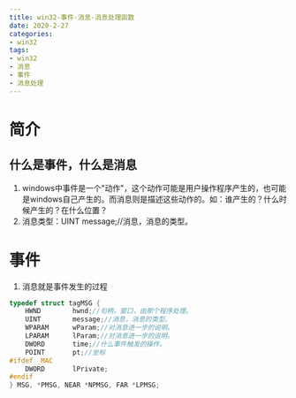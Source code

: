 ```yaml
---
title: win32-事件-消息-消息处理函数
date: 2020-2-27
categories: 
- win32
tags: 
- win32
- 消息
- 事件
- 消息处理
---
```


# 简介
## 什么是事件，什么是消息
1. windows中事件是一个"动作"，这个动作可能是用户操作程序产生的，也可能是windows自己产生的。而消息则是描述这些动作的。如：谁产生的？什么时候产生的？在什么位置？
2. 消息类型：UINT        message;//消息，消息的类型。


# 事件
1. 消息就是事件发生的过程

```c
typedef struct tagMSG {
    HWND        hwnd;//句柄，窗口，由那个程序处理。
    UINT        message;//消息，消息的类型。
    WPARAM      wParam;//对消息进一步的说明。
    LPARAM      lParam;//对消息进一步的说明。
    DWORD       time;//什么事件触发的操作。
    POINT       pt;//坐标
#ifdef _MAC
    DWORD       lPrivate;
#endif
} MSG, *PMSG, NEAR *NPMSG, FAR *LPMSG;

```









